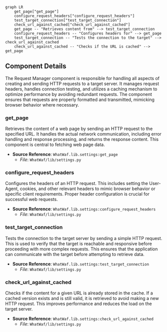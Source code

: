 ```mermaid
graph LR
    get_page["get_page"]
    configure_request_headers["configure_request_headers"]
    test_target_connection["test_target_connection"]
    check_url_against_cached["check_url_against_cached"]
    get_page -- "Retrieves content from" --> test_target_connection
    configure_request_headers -- "Configures headers for" --> get_page
    test_target_connection -- "Tests the connection to the target" --> check_url_against_cached
    check_url_against_cached -- "Checks if the URL is cached" --> get_page
```

## Component Details

The Request Manager component is responsible for handling all aspects of creating and sending HTTP requests to a target server. It manages request headers, handles connection testing, and utilizes a caching mechanism to optimize performance by avoiding redundant requests. The component ensures that requests are properly formatted and transmitted, mimicking browser behavior where necessary.

### get_page
Retrieves the content of a web page by sending an HTTP request to the specified URL. It handles the actual network communication, including error handling and response processing, and returns the response content. This component is central to fetching web page data.
- **Source Reference**: `WhatWaf.lib.settings:get_page`
  - *File*: `WhatWaf/lib/settings.py`

### configure_request_headers
Configures the headers of an HTTP request. This includes setting the User-Agent, cookies, and other relevant headers to mimic browser behavior or specific client requirements. Proper header configuration is crucial for successful web requests.
- **Source Reference**: `WhatWaf.lib.settings:configure_request_headers`
  - *File*: `WhatWaf/lib/settings.py`

### test_target_connection
Tests the connection to the target server by sending a simple HTTP request. This is used to verify that the target is reachable and responsive before proceeding with more complex requests. This ensures that the application can communicate with the target before attempting to retrieve data.
- **Source Reference**: `WhatWaf.lib.settings:test_target_connection`
  - *File*: `WhatWaf/lib/settings.py`

### check_url_against_cached
Checks if the content for a given URL is already stored in the cache. If a cached version exists and is still valid, it is retrieved to avoid making a new HTTP request. This improves performance and reduces the load on the target server.
- **Source Reference**: `WhatWaf.lib.settings:check_url_against_cached`
  - *File*: `WhatWaf/lib/settings.py`